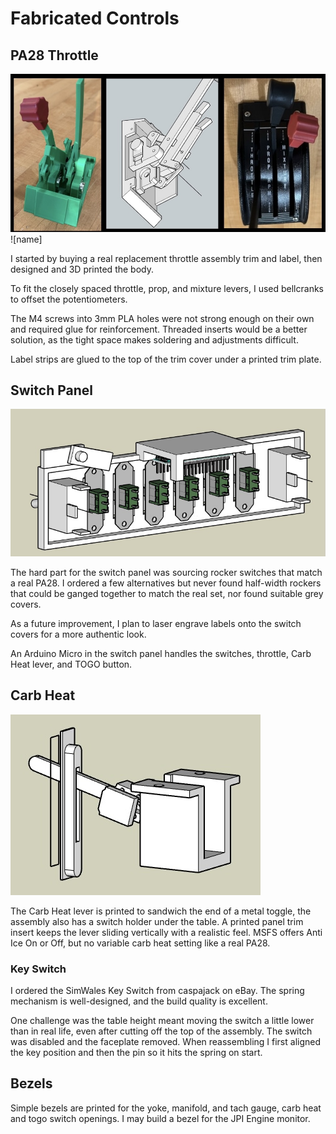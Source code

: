 # Fabricated Controls
## PA28 Throttle

![name](images/throttle.jpg)![name]

I started by buying a real replacement throttle assembly trim and label, then designed and 3D printed the body.  

To fit the closely spaced throttle, prop, and mixture levers, I used bellcranks to offset the potentiometers.

The M4 screws into 3mm PLA holes were not strong enough on their own and required glue for reinforcement. Threaded inserts would be a better solution, as the tight space makes soldering and adjustments difficult.

Label strips are glued to the top of the trim cover under a printed trim plate.

## Switch Panel

![name](images/switch-back.jpg)

The hard part for the switch panel was sourcing rocker switches that match a real PA28.  I ordered a few alternatives but never found half-width rockers that could be ganged together to match the real set, nor found suitable grey covers.  

As a future improvement, I plan to laser engrave labels onto the switch covers for a more authentic look.

An Arduino Micro in the switch panel handles the switches, throttle, Carb Heat lever, and TOGO button. 

## Carb Heat

![name](images/carb-heat.jpg)

The Carb Heat lever is printed to sandwich the end of a metal toggle, the assembly also has a switch holder under the table.  A printed panel trim insert keeps the lever sliding vertically with a realistic feel.  MSFS offers Anti Ice On or Off, but no variable carb heat setting like a real PA28.

### Key Switch

I ordered the SimWales Key Switch from caspajack on eBay. The spring mechanism is well-designed, and the build quality is excellent.

One challenge was the table height meant moving the switch a little lower than in real life, even after cutting off the top of the assembly. The switch was disabled and the faceplate removed.  When reassembling I first aligned the key position and then the pin so it hits the spring on start. 

## Bezels

Simple bezels are printed for the yoke, manifold, and tach gauge, carb heat and togo switch openings.  I may build a bezel for the JPI Engine monitor.

